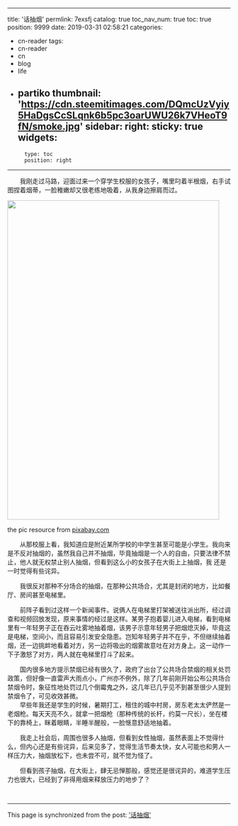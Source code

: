 
---
title: '话抽烟'
permlink: 7exsfj
catalog: true
toc_nav_num: true
toc: true
position: 9999
date: 2019-03-31 02:58:21
categories:
- cn-reader
tags:
- cn-reader
- cn
- blog
- life
- partiko
thumbnail: 'https://cdn.steemitimages.com/DQmcUzVyiy5HaDgsCcSLqnk6b5pc3oarUWU26k7VHeoT9fN/smoke.jpg'
sidebar:
    right:
        sticky: true
widgets:
    -
        type: toc
        position: right
---


<html>
<p>　　我刚走过马路，迎面过来一个穿学生校服的女孩子，嘴里叼着半根烟，右手试图捏着烟蒂，一脸稚嫩却又很老练地吸着，从我身边擦肩而过。</p>
<p><img src="https://cdn.steemitimages.com/DQmcUzVyiy5HaDgsCcSLqnk6b5pc3oarUWU26k7VHeoT9fN/smoke.jpg" width="478" height="720"/></p>
<p>the pic resource from <a href="https://pixabay.com/photos/smoke-fumes-black-white-curve-298243/">pixabay.com</a></p>
<p>　　从那校服上看，我知道应是附近某所学校的中学生甚至可能是小学生。我向来是不反对抽烟的，虽然我自己并不抽烟，毕竟抽烟是一个人的自由，只要法律不禁止，他人就无权禁止别人抽烟，但看到这么小的女孩子在大街上上抽烟，我 还是一时觉得有些诧异。</p>
<p>　　我很反对那种不分场合的抽烟，在那种公共场合，尤其是封闭的地方，比如餐厅、房间甚至电梯里。</p>
<p>　　前阵子看到过这样一个新闻事件。说俩人在电梯里打架被送往派出所，经过调查和视频回放发现，原来事情的经过是这样。某男子抱着婴儿进入电梯，看到电梯里有一年轻男子正在吞云吐雾地抽着烟，该男子示意年轻男子把烟熄灭掉，毕竟这是电梯，空间小，而且容易引发安全隐患。岂知年轻男子并不在乎，不但继续抽着烟，还一边挑衅地看着对方，另一边将吸出的烟雾故意吐在对方身上。这一动作一下子激怒了对方，两人就在电梯里打斗了起来。</p>
<p>　　国内很多地方提示禁烟已经有很久了，政府了出台了公共场合禁烟的相关处罚政策，但好像一直雷声大雨点小，广州亦不例外，除了几年前刚开始公布公共场合禁烟令时，象征性地处罚过几个倒霉鬼之外，这几年已几乎见不到甚至很少人提到禁烟令了，可见收效甚微。　　<br>
　　早些年我还是学生的时候，暑期打工，租住的城中村房，房东老太太俨然是一老烟枪。每天天亮不久，就拿一把烟枪（那种传统的长杆，约莫一尺长），坐在楼下的靠椅上，眯着眼睛，半睡半醒般，一脸惬意舒适地抽着。</p>
<p>　　我走上社会后，周围也很多人抽烟，但看到女性抽烟，虽然表面上不觉得什么，但内心还是有些诧异，后来见多了，觉得生活节奏太快，女人可能也和男人一样压力大，抽烟放松下，也未尝不可，就不觉为怪了。</p>
<p>　　但看到孩子抽烟，在大街上，肆无忌惮那般，感觉还是很诧异的，难道学生压力也很大，已经到了非得用烟来释放压力的地步了？</p>
<p><br></p>
</html>

- - -

This page is synchronized from the post: ['话抽烟'](https://steemit.com/@rivalhw/7exsfj)
